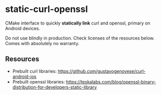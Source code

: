 # static-curl-openssl
CMake interface to quickly **statically link** curl and openssl, primary on Android devices.

Do not use blindly in production. Check licenses of the resources below.<br>
Comes with absolutely no warranty.

## Resources
- Prebuilt curl libraries: https://github.com/gustavogenovese/curl-android-ios
- Prebuilt openssl libraries: https://teskalabs.com/blog/openssl-binary-distribution-for-developers-static-library
